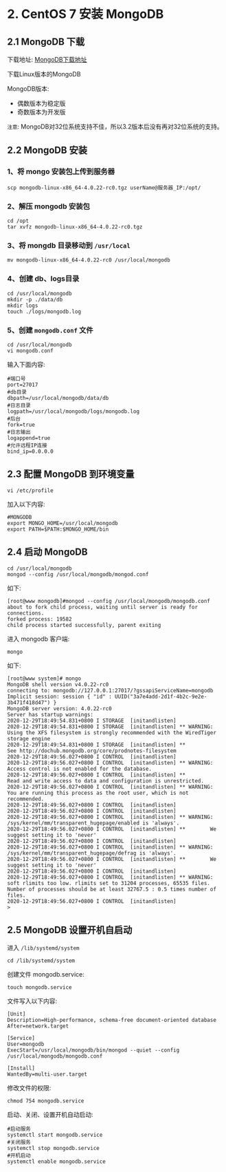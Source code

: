 # 2. CentOS 7 安装 MongoDB

## 2.1 MongoDB 下载

下载地址: [MongoDB下载地址](https://www.mongodb.com/try/download/community)

下载Linux版本的MongoDB

MongoDB版本:
* 偶数版本为稳定版
* 奇数版本为开发版

`注意`: MongoDB对32位系统支持不佳，所以3.2版本后没有再对32位系统的支持。


## 2.2 MongoDB 安装

### 1、将 mongo 安装包上传到服务器

```shell
scp mongodb-linux-x86_64-4.0.22-rc0.tgz userName@服务器_IP:/opt/
```

### 2、解压 mongodb 安装包
```shell
cd /opt
tar xvfz mongodb-linux-x86_64-4.0.22-rc0.tgz
```

### 3、将 mongdb 目录移动到 `/usr/local`

```shell
mv mongodb-linux-x86_64-4.0.22-rc0 /usr/local/mongodb
```


### 4、创建 db、logs目录

```shell
cd /usr/local/mongodb
mkdir -p ./data/db
mkdir logs
touch ./logs/mongodb.log
```

### 5、创建 `mongodb.conf` 文件

```shell
cd /usr/local/mongodb
vi mongodb.conf
```

输入下面内容:
```text
#端口号
port=27017
#db目录
dbpath=/usr/local/mongodb/data/db
#日志目录
logpath=/usr/local/mongodb/logs/mongodb.log
#后台
fork=true
#日志输出
logappend=true
#允许远程IP连接
bind_ip=0.0.0.0
```


## 2.3 配置 MongoDB 到环境变量
```shell
vi /etc/profile
```

加入以下内容:
```text
#MONGODB
export MONGO_HOME=/usr/local/mongodb
export PATH=$PATH:$MONGO_HOME/bin
```


## 2.4 启动 MongoDB

```shell
cd /usr/local/mongodb
mongod --config /usr/local/mongodb/mongod.conf
```

如下:
```shell
[root@www mongodb]#mongod --config /usr/local/mongodb/mongodb.conf
about to fork child process, waiting until server is ready for connections.
forked process: 19582
child process started successfully, parent exiting
```

进入 mongodb 客户端:
```shell
mongo
```

如下:
```shell
[root@www system]# mongo
MongoDB shell version v4.0.22-rc0
connecting to: mongodb://127.0.0.1:27017/?gssapiServiceName=mongodb
Implicit session: session { "id" : UUID("3a7e4add-2d1f-4b2c-9e2e-3b471f418d47") }
MongoDB server version: 4.0.22-rc0
Server has startup warnings:
2020-12-29T18:49:54.831+0800 I STORAGE  [initandlisten]
2020-12-29T18:49:54.831+0800 I STORAGE  [initandlisten] ** WARNING: Using the XFS filesystem is strongly recommended with the WiredTiger storage engine
2020-12-29T18:49:54.831+0800 I STORAGE  [initandlisten] **          See http://dochub.mongodb.org/core/prodnotes-filesystem
2020-12-29T18:49:56.027+0800 I CONTROL  [initandlisten]
2020-12-29T18:49:56.027+0800 I CONTROL  [initandlisten] ** WARNING: Access control is not enabled for the database.
2020-12-29T18:49:56.027+0800 I CONTROL  [initandlisten] **          Read and write access to data and configuration is unrestricted.
2020-12-29T18:49:56.027+0800 I CONTROL  [initandlisten] ** WARNING: You are running this process as the root user, which is not recommended.
2020-12-29T18:49:56.027+0800 I CONTROL  [initandlisten]
2020-12-29T18:49:56.027+0800 I CONTROL  [initandlisten]
2020-12-29T18:49:56.027+0800 I CONTROL  [initandlisten] ** WARNING: /sys/kernel/mm/transparent_hugepage/enabled is 'always'.
2020-12-29T18:49:56.027+0800 I CONTROL  [initandlisten] **        We suggest setting it to 'never'
2020-12-29T18:49:56.027+0800 I CONTROL  [initandlisten]
2020-12-29T18:49:56.027+0800 I CONTROL  [initandlisten] ** WARNING: /sys/kernel/mm/transparent_hugepage/defrag is 'always'.
2020-12-29T18:49:56.027+0800 I CONTROL  [initandlisten] **        We suggest setting it to 'never'
2020-12-29T18:49:56.027+0800 I CONTROL  [initandlisten]
2020-12-29T18:49:56.027+0800 I CONTROL  [initandlisten] ** WARNING: soft rlimits too low. rlimits set to 31204 processes, 65535 files. Number of processes should be at least 32767.5 : 0.5 times number of files.
2020-12-29T18:49:56.027+0800 I CONTROL  [initandlisten]
>
```


## 2.5 MongoDB 设置开机自启动
进入 `/lib/systemd/system`

```shell
cd /lib/systemd/system
```

创建文件 mongodb.service:
```shell
touch mongodb.service
```

文件写入以下内容:

```text
[Unit]
Description=High-performance, schema-free document-oriented database
After=network.target

[Service]
User=mongodb
ExecStart=/usr/local/mongodb/bin/mongod --quiet --config /usr/local/mongodb/mongodb.conf

[Install]
WantedBy=multi-user.target
```

修改文件的权限:
```shell
chmod 754 mongodb.service
```

启动、关闭、设置开机自动启动:

```shell
#启动服务 
systemctl start mongodb.service   
#关闭服务   
systemctl stop mongodb.service   
#开机启动   
systemctl enable mongodb.service
```
